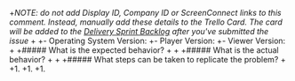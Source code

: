 +*NOTE: do not add Display ID, Company ID or ScreenConnect links to this comment. Instead, manually add these details to the Trello Card. The card will be added to the [Delivery Sprint Backlog](https://trello.com/b/eDYWD5Gs/delivery) after you've submitted the issue*
+
+- Operating System Version:
+- Player Version:
+- Viewer Version:
+
+##### What is the expected behavior?
+
+
+##### What is the actual behavior?
+
+
+##### What steps can be taken to replicate the problem? 
+
+1. 
+1.
+1. 
